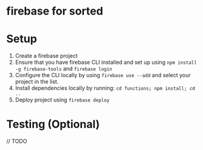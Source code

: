 # firebase for sorted

# Setup

1. Create a firebase project
1. Ensure that you have firebase CLI installed and set up using `npm install -g firebase-tools` and `firebase login`
1. Configure the CLI locally by using `firebase use --add` and select your project in the list.
1. Install dependencies locally by running: `cd functions; npm install; cd ..`
1. Deploy project using `firebase deploy`

# Testing (Optional)

// TODO
